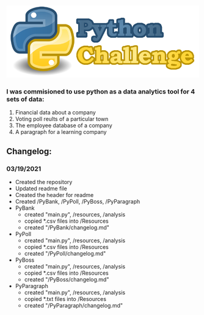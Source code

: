 ![Python Challenge](resources/header.png)

### I was commisioned to use python as a data analytics tool for 4 sets of data:
1. Financial data about a company
2. Voting poll reults of a particular town
3. The employee database of a company
4. A paragraph for a learning company

## Changelog:

### **03/19/2021**
- Created the repository
- Updated readme file
- Created the header for readme
- Created /PyBank, /PyPoll, /PyBoss, /PyParagraph
- PyBank
    - created "main.py", /resources, /analysis
    - copied *.csv files into /Resources
    - created "/PyBank/changelog.md"
- PyPoll
    - created "main.py", /resources, /analysis
    - copied *.csv files into /Resources
    - created "/PyPoll/changelog.md"
- PyBoss
    - created "main.py", /resources, /analysis
    - copied *.csv files into /Resources
    - created "/PyBoss/changelog.md"
- PyParagraph
    - created "main.py", /resources, /analysis
    - copied *.txt files into /Resources
    - created "/PyParagraph/changelog.md"